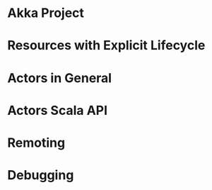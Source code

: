 # Akka Project
# Resources with Explicit Lifecycle
# Actors in General
# Actors Scala API
# Remoting
# Debugging
